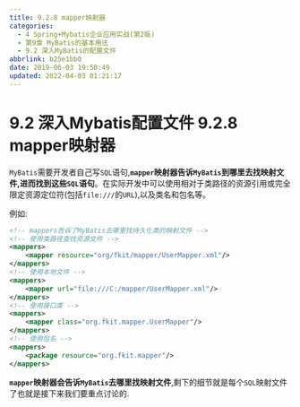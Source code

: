 ```yaml
---
title: 9.2.8 mapper映射器
categories: 
  - 4 Spring+Mybatis企业应用实战(第2版)
  - 第9章 MyBatis的基本用法
  - 9.2 深入MyBatis的配置文件
abbrlink: b25e1bb0
date: 2019-06-03 19:50:49
updated: 2022-04-03 01:21:17
---
```

# 9.2 深入Mybatis配置文件  9.2.8 mapper映射器
`MyBatis`需要开发者自己写`SQL`语句,**`mapper`映射器告诉`MyBatis`到哪里去找映射文件,进而找到这些`SQL`语句**。在实际开发中可以使用相对于类路径的资源引用或完全限定资源定位符(包括`file:///`的`URL`),以及类名和包名等。

例如:
```xml
<!-- mappers告诉了MyBatis去哪里找持久化类的映射文件 -->
<!-- 使用类路径查找资源文件 -->
<mappers>
    <mapper resource="org/fkit/mapper/UserMapper.xml"/>
</mappers>
<!-- 使用本地文件 -->
<mappers>
    <mapper url="file:///C:/mapper/UserMapper.xml"/>
</mappers>
<!-- 使用接口类 -->
<mappers>
    <mapper class="org.fkit.mapper.UserMapper"/>
</mappers>
<!-- 使用包名 -->
<mappers>
    <package resource="org.fkit.mapper"/>
</mappers>
```
**`mapper`映射器会告诉`MyBatis`去哪里找映射文件**,剩下的细节就是每个`SQL`映射文件了也就是接下来我们要重点讨论的.
